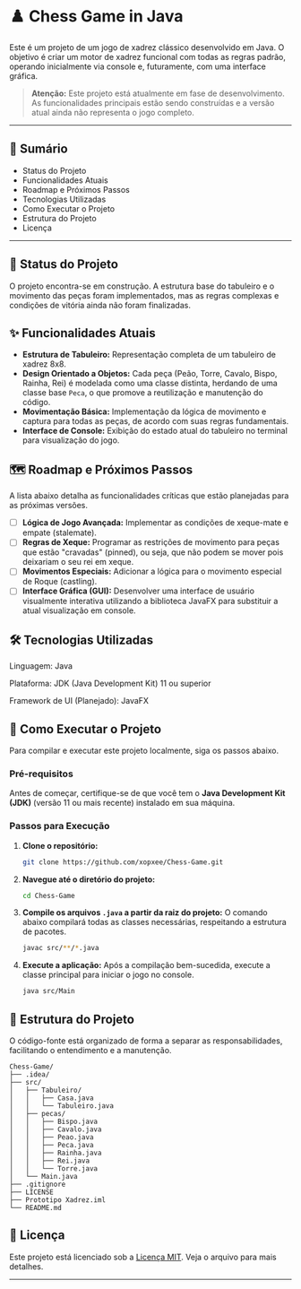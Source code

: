 # ♟️ Chess Game in Java

Este é um projeto de um jogo de xadrez clássico desenvolvido em Java. O objetivo é criar um motor de xadrez funcional com todas as regras padrão, operando inicialmente via console e, futuramente, com uma interface gráfica.

> **Atenção:** Este projeto está atualmente em fase de desenvolvimento. As funcionalidades principais estão sendo construídas e a versão atual ainda não representa o jogo completo.

-----

## 📜 Sumário

  * Status do Projeto
  * Funcionalidades Atuais
  * Roadmap e Próximos Passos
  * Tecnologias Utilizadas
  * Como Executar o Projeto
  * Estrutura do Projeto
  * Licença

-----

## 🚧 Status do Projeto

O projeto encontra-se em construção. A estrutura base do tabuleiro e o movimento das peças foram implementados, mas as regras complexas e condições de vitória ainda não foram finalizadas.

## ✨ Funcionalidades Atuais

  * **Estrutura de Tabuleiro:** Representação completa de um tabuleiro de xadrez 8x8.
  * **Design Orientado a Objetos:** Cada peça (Peão, Torre, Cavalo, Bispo, Rainha, Rei) é modelada como uma classe distinta, herdando de uma classe base `Peca`, o que promove a reutilização e manutenção do código.
  * **Movimentação Básica:** Implementação da lógica de movimento e captura para todas as peças, de acordo com suas regras fundamentais.
  * **Interface de Console:** Exibição do estado atual do tabuleiro no terminal para visualização do jogo.

## 🗺️ Roadmap e Próximos Passos

A lista abaixo detalha as funcionalidades críticas que estão planejadas para as próximas versões.

  - [ ] **Lógica de Jogo Avançada:** Implementar as condições de xeque-mate e empate (stalemate).
  - [ ] **Regras de Xeque:** Programar as restrições de movimento para peças que estão "cravadas" (pinned), ou seja, que não podem se mover pois deixariam o seu rei em xeque.
  - [ ] **Movimentos Especiais:** Adicionar a lógica para o movimento especial de Roque (castling).
  - [ ] **Interface Gráfica (GUI):** Desenvolver uma interface de usuário visualmente interativa utilizando a biblioteca JavaFX para substituir a atual visualização em console.

## 🛠️ Tecnologias Utilizadas

Linguagem: Java

Plataforma: JDK (Java Development Kit) 11 ou superior

Framework de UI (Planejado): JavaFX

## 🚀 Como Executar o Projeto

Para compilar e executar este projeto localmente, siga os passos abaixo.

### Pré-requisitos

Antes de começar, certifique-se de que você tem o **Java Development Kit (JDK)** (versão 11 ou mais recente) instalado em sua máquina.

### Passos para Execução

1.  **Clone o repositório:**

    ```bash
    git clone https://github.com/xopxee/Chess-Game.git
    ```

2.  **Navegue até o diretório do projeto:**

    ```bash
    cd Chess-Game
    ```

3.  **Compile os arquivos `.java` a partir da raiz do projeto:**
    O comando abaixo compilará todas as classes necessárias, respeitando a estrutura de pacotes.

    ```bash
    javac src/**/*.java
    ```

4.  **Execute a aplicação:**
    Após a compilação bem-sucedida, execute a classe principal para iniciar o jogo no console.

    ```bash
    java src/Main
    ```

## 📂 Estrutura do Projeto

O código-fonte está organizado de forma a separar as responsabilidades, facilitando o entendimento e a manutenção.

```
Chess-Game/
├── .idea/
├── src/
│   ├── Tabuleiro/
│   │   ├── Casa.java
│   │   └── Tabuleiro.java
│   ├── pecas/
│   │   ├── Bispo.java
│   │   ├── Cavalo.java
│   │   ├── Peao.java
│   │   ├── Peca.java
│   │   ├── Rainha.java
│   │   ├── Rei.java
│   │   └── Torre.java
│   └── Main.java
├── .gitignore
├── LICENSE
├── Prototipo Xadrez.iml
└── README.md
```

## 📄 Licença

Este projeto está licenciado sob a [Licença MIT](https://en.wikipedia.org/wiki/MIT_License). Veja o arquivo para mais detalhes.

-----
